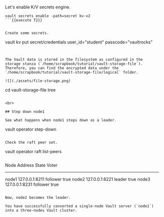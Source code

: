 Let's enable K/V secrets engine.

```
vault secrets enable -path=secret kv-v2
```{{execute T2}}


Create some secrets.

```
vault kv put secret/credentials user_id="student" passcode="vaultrocks"
```{{execute T2}}


The Vault data is stored in the filesystem as configured in the storage stanza (`/home/scrapbook/tutorial/vault-storage-file`). Therefore, you can find the encrypted data under the `/home/scrapbook/tutorial/vault-storage-file/logical` folder.

![](./assets/file-storage.png)

```
cd vault-storage-file
tree
```{{execute T2}}

<br>

## Step down node1

See what happens when node1 steps down as a leader.

```
vault operator step-down
```{{execute T2}}

Check the raft peer set.

```
vault operator raft list-peers
```{{execute T2}}

```
Node     Address           State       Voter
----     -------           -----       -----
node1    127.0.0.1:8211    follower    true
node2    127.0.0.1:8221    leader      true
node3    127.0.0.1:8231    follower    true
```

Now, node2 becomes the leader.

You have successfully converted a single-node Vault server (`node1`) into a three-nodes Vault cluster.
